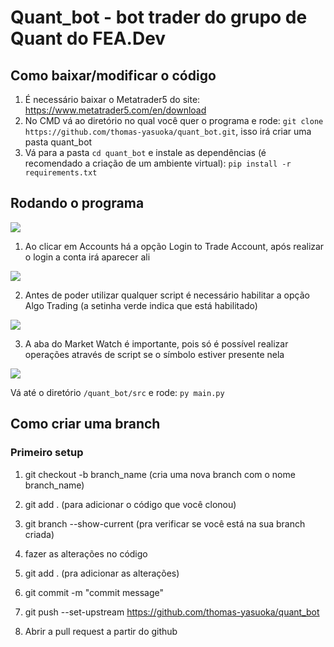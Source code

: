 # Quant_bot - bot trader do grupo de Quant do FEA.Dev

## Como baixar/modificar o código

1. É necessário baixar o Metatrader5 do site: <a href=https://www.metatrader5.com/en/download>https://www.metatrader5.com/en/download</a>
2. No CMD vá ao diretório no qual você quer o programa e rode: `git clone https://github.com/thomas-yasuoka/quant_bot.git`, isso irá criar uma pasta quant_bot
3. Vá para a pasta `cd quant_bot` e instale as dependências (é recomendado a criação de um ambiente virtual): `pip install -r requirements.txt`

## Rodando o programa

<img src=https://i.ibb.co/v4GHsBt/metatrader.png></img>

1. Ao clicar em Accounts há a opção Login to Trade Account, após realizar o login a conta irá aparecer ali

<img src=https://i.ibb.co/qRm04xS/1.png></img>

2. Antes de poder utilizar qualquer script é necessário habilitar a opção Algo Trading (a setinha verde indica que está habilitado)

<img src=https://i.ibb.co/M71gBrH/2.png></img>

3. A aba do Market Watch é importante, pois só é possível realizar operações através de script se o símbolo estiver presente nela

<img src=https://i.ibb.co/31syXtM/3.png></img>

Vá até o diretório `/quant_bot/src` e rode: `py main.py`

## Como criar uma branch

### Primeiro setup

1. git checkout -b branch_name (cria uma nova branch com o nome branch_name)
2. git add . (para adicionar o código que você clonou)

0. git branch --show-current (pra verificar se você está na sua branch criada)
1. fazer as alterações no código
2. git add . (pra adicionar as alterações)
3. git commit -m "commit message"
4. git push --set-upstream https://github.com/thomas-yasuoka/quant_bot
5. Abrir a pull request a partir do github
